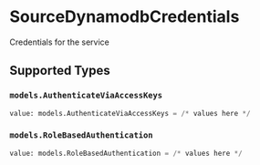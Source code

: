# SourceDynamodbCredentials

Credentials for the service


## Supported Types

### `models.AuthenticateViaAccessKeys`

```python
value: models.AuthenticateViaAccessKeys = /* values here */
```

### `models.RoleBasedAuthentication`

```python
value: models.RoleBasedAuthentication = /* values here */
```

